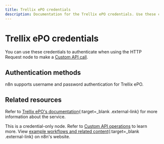 ```yaml
---
title: Trellix ePO credentials
description: Documentation for the Trellix ePO credentials. Use these credentials to authenticate Trellix ePO in n8n, a workflow automation platform.
---
```


# Trellix ePO credentials

You can use these credentials to authenticate when using the HTTP Request node to make a [Custom API call](/integrations/custom-operations/).

## Authentication methods

n8n supports username and password authentication for Trellix ePO.

## Related resources

Refer to [Trellix ePO's documentation](https://docs.trellix.com/bundle/epolicy-orchestrator-web-api-reference-guide/page/GUID-D87A6839-AED2-47B0-BE93-5BF83F710278.html){:target=_blank .external-link} for more information about the service.

This is a credential-only node. Refer to [Custom API operations](/integrations/custom-operations/) to learn more. View [example workflows and related content](https://n8n.io/integrations/trellix-epo/){:target=_blank .external-link} on n8n's website.
